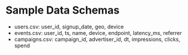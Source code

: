 # Sample Data Schemas

- users.csv: user_id, signup_date, geo, device
- events.csv: user_id, ts, name, device, endpoint, latency_ms, referrer
- campaigns.csv: campaign_id, advertiser_id, dt, impressions, clicks, spend

